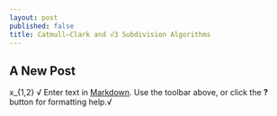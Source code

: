 ```yaml
---
layout: post
published: false
title: Catmull–Clark and √3 Subdivision Algorithms
---
```

## A New Post
x_{1,2}
<span>&#8730;</span>
Enter text in [Markdown](http://daringfireball.net/projects/markdown/). Use the toolbar above, or click the **?** button for formatting help.<span>&#8730;</span>

